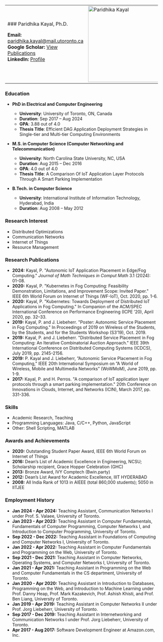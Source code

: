 <table>
<tr>
<td>
### Paridhika Kayal, Ph.D.

**Email:** [paridhika.kayal@mail.utoronto.ca](mailto:paridhika.kayal@mail.utoronto.ca)  
**Google Scholar:** [View Publications](https://scholar.google.ca/citations?user=rZwsV7AAAAAJ&hl=en)  
**LinkedIn:** [Profile](https://www.linkedin.com/in/paridhikakayal/)

</td>
<td>

<img src="https://drive.google.com/uc?id=1aTUWTOBCEnzsQ9ApsxALs2rzhTuyAzez" alt="Paridhika Kayal" width="250" title="Paridhika Kayal">

</td>
</tr>
</table>

### Education
- **PhD in Electrical and Computer Engineering**
  - **University**: University of Toronto, ON, Canada
  - **Duration**: Sep 2017 – Aug 2024
  - **GPA**: 3.88 out of 4.0
  - **Thesis Title**: Efficient DAG Application Deployment Strategies in Single-tier and Multi-tier Computing Environments

- **M.S. in Computer Science (Computer Networking and Telecommunication)**
  - **University**: North Carolina State University, NC, USA
  - **Duration**: Aug 2015 – Dec 2016
  - **GPA**: 4.0 out of 4.0
  - **Thesis Title**: A Comparison Of IoT Application Layer Protocols Through A Smart Parking Implementation

- **B.Tech. in Computer Science**
  - **University**: International Institute of Information Technology, Hyderabad, India
  - **Duration**: Aug 2008 – May 2012

### Research Interest
- Distributed Optimizations
- Communication Networks
- Internet of Things
- Resource Management

### Research Publications
- **2024:** Kayal, P. "Autonomic IoT Application Placement in Edge/Fog Computing." *Journal of Math Techniques in Comput Math* 3.1 (2024): 01-08.
- **2020:** Kayal, P. "Kubernetes in Fog Computing: Feasibility Demonstration, Limitations, and Improvement Scope: Invited Paper." IEEE 6th World Forum on Internet of Things (WF-IoT), Oct. 2020, pp. 1-6.
- **2020:** Kayal, P. "Kubernetes: Towards Deployment of Distributed IoT Applications in Fog Computing." In Companion of the ACM/SPEC International Conference on Performance Engineering (ICPE ’20), April 2020, pp. 32–33.
- **2019:** Kayal, P. and J. Liebeherr. "Poster: Autonomic Service Placement in Fog Computing." In Proceedings of 2019 on Wireless of the Students, by the Students, and for the Students Workshop (S3’19), Oct. 2019.
- **2019:** Kayal, P. and J. Liebeherr. "Distributed Service Placement in Fog Computing: An Iterative Combinatorial Auction Approach." IEEE 39th International Conference on Distributed Computing Systems (ICDCS), July 2019, pp. 2145-2156.
- **2019:** P. Kayal and J. Liebeherr, ”Autonomic Service Placement in Fog Computing,” IEEE 20th International Symposium on ”A World of Wireless, Mobile and Multimedia Networks” (WoWMoM), June 2019, pp. 1-9.
- **2017:** Kayal, P. and H. Perros. "A comparison of IoT application layer protocols through a smart parking implementation." 20th Conference on Innovations in Clouds, Internet, and Networks (ICIN), March 2017, pp. 331-336.

### Skills
- Academic Research, Teaching
- Programming Languages: Java, C/C++, Python, JavaScript
- Other: Shell Scripting, MATLAB

### Awards and Achievements
- **2020:** Outstanding Student Paper Award, IEEE 6th World Forum on Internet of Things
- **2016:** Dean’s List of Academic Excellence in Engineering, NCSU; Scholarship recipient, Grace Hopper Celebration (GHC)
- **2013:** Bronze Award, IVY Comptech (Bwin.party)
- **2012:** Dean’s List Award for Academic Excellence, IIIT HYDERABAD
- **2008:** All India Rank of 1013 in AIEEE (total 860,000 students); 5050 in IITJEE

### Employment History
- **Jan 2024 - Apr 2024:** Teaching Assistant, Communication Networks I under Prof. S. Valaee, University of Toronto.
- **Jan 2023 - Apr 2023:** Teaching Assistant in Computer Fundamentals, Fundamentals of Computer Programming, Computer Networks I, and Introduction to Computer Programming, University of Toronto.
- **Sep 2022 - Dec 2022:** Teaching Assistant in Foundations of Computing and Computer Networks I, University of Toronto.
- **Jan 2022 - Apr 2022:** Teaching Assistant in Computer Fundamentals and Programming on the Web, University of Toronto.
- **Sep 2021 - Dec 2021:** Teaching Assistant in Computer Networks, Operating Systems, and Computer Networks I, University of Toronto.
- **Jan 2021 - Apr 2021:** Teaching Assistant in Programming on the Web and Computer Fundamentals in the CS department, University of Toronto.
- **Jan 2020 - Apr 2020:** Teaching Assistant in Introduction to Databases, Programming on the Web, and Introduction to Machine Learning under Prof. Danny Heap, Prof. Mark Kazakevich, Prof. Ashish Khisti, and Prof. Ben Liang, University of Toronto.
- **Jan 2019 - Apr 2019:** Teaching Assistant in Computer Networks II under Prof. Jorg Liebeherr, University of Toronto.
- **Sep 2017 - Dec 2019:** Teaching Assistant in Internetworking and Communication Networks I under Prof. Jorg Liebeherr, University of Toronto.
- **Apr 2017 - Aug 2017:** Software Development Engineer at Amazon.com, Inc.
